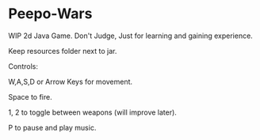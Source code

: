 # Peepo-Wars
WIP 2d Java Game. Don't Judge, Just for learning and gaining experience.

Keep resources folder next to jar.

Controls:

W,A,S,D or Arrow Keys for movement.

Space to fire.

1, 2 to toggle between weapons (will improve later).

P to pause and play music.
